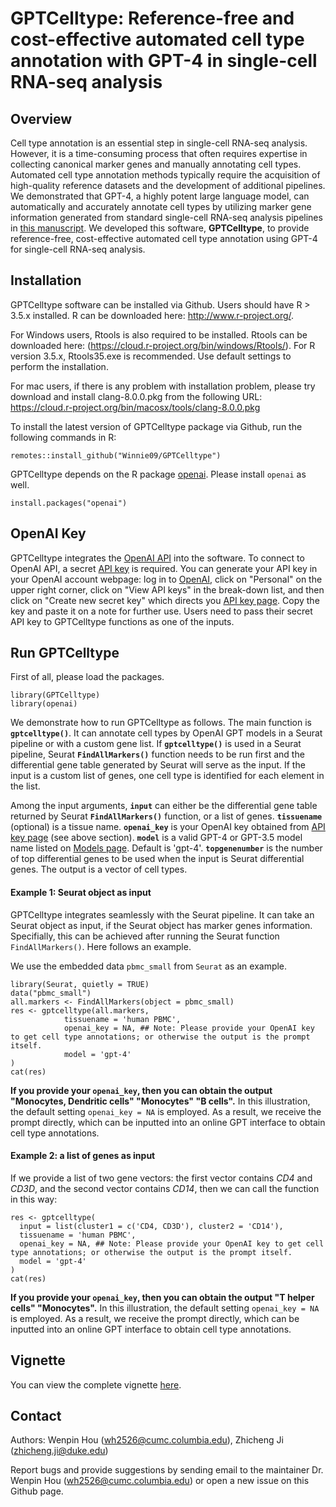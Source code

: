 GPTCelltype: Reference-free and cost-effective automated cell type annotation
  with GPT-4 in single-cell RNA-seq analysis
====

## Overview
Cell type annotation is an essential step in single-cell RNA-seq analysis. However, it is a time-consuming process that often requires expertise in collecting canonical marker genes and manually annotating cell types. Automated cell type annotation methods typically require the acquisition of high-quality reference datasets and the development of additional pipelines. We demonstrated that GPT-4, a highly potent large language model, can automatically and accurately annotate cell types by utilizing marker gene information generated from standard single-cell RNA-seq analysis pipelines in [this manuscript](https://www.biorxiv.org/content/10.1101/2023.04.16.537094v1). 
We developed this software, **GPTCelltype**, to provide reference-free, cost-effective automated cell type annotation using GPT-4 for single-cell RNA-seq analysis.


## Installation

GPTCelltype software can be installed via Github. Users should have R > 3.5.x installed. R can be downloaded here: http://www.r-project.org/.

For Windows users, Rtools is also required to be installed. Rtools can be downloaded here: (https://cloud.r-project.org/bin/windows/Rtools/). For R version 3.5.x, Rtools35.exe is recommended. Use default settings to perform the installation.

For mac users, if there is any problem with installation problem, please try download and install clang-8.0.0.pkg from the following URL: https://cloud.r-project.org/bin/macosx/tools/clang-8.0.0.pkg

To install the latest version of GPTCelltype package via Github, run the following commands in R:
```{r eval = FALSE}
remotes::install_github("Winnie09/GPTCelltype")
```

GPTCelltype depends on the R package [openai](https://cran.r-project.org/web/packages/openai/index.html). Please install `openai` as well. 

```{r eval = FALSE}
install.packages("openai")
```

## OpenAI Key

GPTCelltype integrates the [OpenAI API](https://platform.openai.com/account/api-keys) into the software. To connect to OpenAI API, a secret [API key](https://platform.openai.com/account/api-keys) is required. You can generate your API key in your OpenAI account webpage: log in to [OpenAI](https://openai.com/), click on "Personal" on the upper right corner, click on "View API keys" in the break-down list, and then click on "Create new secret key" which directs you [API key page](https://platform.openai.com/account/api-keys). Copy the key and paste it on a note for further use. Users need to pass their secret API key to GPTCelltype functions as one of the inputs. 


## Run GPTCelltype

First of all, please load the packages.
```{r}
library(GPTCelltype)
library(openai)
```

We demonstrate how to run GPTCelltype as follows.  The main function is **`gptcelltype()`**. It can annotate cell types by OpenAI GPT models in a Seurat pipeline or with a custom gene list. If **`gptcelltype()`** is used in a Seurat pipeline, Seurat **`FindAllMarkers()`** function needs to be run first and the differential gene table generated by Seurat will serve as the input. If the input is a custom list of genes, one cell type is identified for each element in the list. 

Among the input arguments, **`input`** can either be the differential gene table returned by Seurat **`FindAllMarkers()`** function, or a list of genes.
**`tissuename`** (optional) is a tissue name.
**`openai_key`** is your OpenAI key obtained from [API key page](https://platform.openai.com/account/api-keys) (see above section).
**`model`** is a valid GPT-4 or GPT-3.5 model name listed on [Models page](https://platform.openai.com/docs/models). Default is 'gpt-4'.
**`topgenenumber`** is the number of top differential genes to be used when the input is Seurat differential genes. The output is a vector of cell types.


#### Example 1: Seurat object as input

GPTCelltype integrates seamlessly with the Seurat pipeline. It can take an Seurat object as input, if the Seurat object has marker genes information. Specifially, this can be achieved after running the Seurat function `FindAllMarkers()`. Here follows an example.

We use the embedded data `pbmc_small` from `Seurat` as an example. 
```{r}
library(Seurat, quietly = TRUE)
data("pbmc_small")
all.markers <- FindAllMarkers(object = pbmc_small)
res <- gptcelltype(all.markers, 
            tissuename = 'human PBMC', 
            openai_key = NA, ## Note: Please provide your OpenAI key to get cell type annotations; or otherwise the output is the prompt itself.
            model = 'gpt-4'
)
cat(res)
```

**If you provide your `openai_key`, then you can obtain the output "Monocytes, Dendritic cells" "Monocytes" "B cells".** In this illustration, the default setting `openai_key = NA` is employed. As a result, we receive the prompt directly, which can be inputted into an online GPT interface to obtain cell type annotations.


####  Example 2: a list of genes as input

If we provide a list of two gene vectors: the first vector contains *CD4* and *CD3D*, and the second vector contains *CD14*, then we can call the function in this way:
```{r}
res <- gptcelltype(
  input = list(cluster1 = c('CD4, CD3D'), cluster2 = 'CD14'),
  tissuename = 'human PBMC',
  openai_key = NA, ## Note: Please provide your OpenAI key to get cell type annotations; or otherwise the output is the prompt itself.
  model = 'gpt-4'
)
cat(res)
```

**If you provide your `openai_key`, then you can obtain the output "T helper cells" "Monocytes".**
In this illustration, the default setting `openai_key = NA` is employed. As a result, we receive the prompt directly, which can be inputted into an online GPT interface to obtain cell type annotations.

## Vignette

You can view the complete vignette [here](https://winnie09.github.io/Wenpin_Hou/pages/gptcelltype.html).


## Contact

Authors: Wenpin Hou (wh2526@cumc.columbia.edu), Zhicheng Ji (zhicheng.ji@duke.edu)

Report bugs and provide suggestions by sending email to the maintainer Dr. Wenpin Hou (wh2526@cumc.columbia.edu) or open a new issue on this Github page. 
